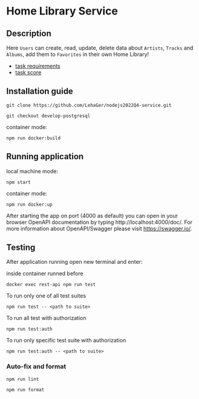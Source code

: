 # Home Library Service

## Description

Here `Users` can create, read, update, delete data about `Artists`, `Tracks` and `Albums`, add them to `Favorites` in their own Home Library!
- [task requirements](https://github.com/AlreadyBored/nodejs-assignments/blob/main/assignments/containerization/assignment.md)
- [task score](https://github.com/AlreadyBored/nodejs-assignments/blob/main/assignments/containerization/score.md)

## Installation guide

```
git clone https://github.com/LehaGer/nodejs2022Q4-service.git
```

```
git checkout develop-postgresql
```
container mode:
```
npm run docker:build
```

## Running application

local machine mode:
```
npm start
```
container mode:
```
npm run docker:up
```

After starting the app on port (4000 as default) you can open
in your browser OpenAPI documentation by typing http://localhost:4000/doc/.
For more information about OpenAPI/Swagger please visit https://swagger.io/.

## Testing

After application running open new terminal and enter:

inside container runned before
```
docker exec rest-api npm run test 
```


To run only one of all test suites

```
npm run test -- <path to suite>
```

To run all test with authorization

```
npm run test:auth
```

To run only specific test suite with authorization

```
npm run test:auth -- <path to suite>
```

### Auto-fix and format

```
npm run lint
```

```
npm run format
```

